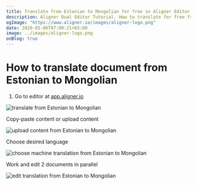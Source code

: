 ```yaml
---
title: Translate from Estonian to Mongolian for free in Aligner Editor
description: Aligner Dual Editor Tutorial. How to translate for free from Estonian to Mongolian. Aligner is multilingual document management platform. 
ogImage: "https://www.aligner.io/images/aligner-logo.png"
date: 2020-05-06T07:09:21+03:00
image: ../images/aligner-logo.png
onBlog: true
---
```


# How to translate document from Estonian to Mongolian

1. Go to editor at [app.aligner.io](https://app.aligner.io "Aligner App web page")

![translate from Estonian to Mongolian](../aligner-blank-editor.png "translate from Estonian to Mongolian")

Copy-paste content or upload content

![upload content from Estonian to Mongolian](../aligner-uploaded-document.png "upload content from Estonian to Mongolian")

Choose desired language

![choose machine translation from Estonian to Mongolian](../aligner-language-dropdown.png "choose machine translation from Estonian to Mongolian")

Work and edit 2 documents in parallel

![edit translation from Estonian to Mongolian](../aligner-double-sitded-editor.png "edit translation from Estonian to Mongolian")

